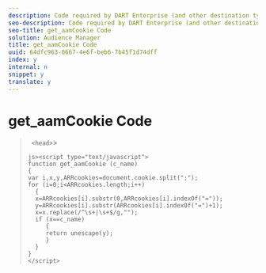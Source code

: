 ```yaml
---
description: Code required by DART Enterprise (and other destination types) to capture the Audience Manager unique user ID (UUID) value.
seo-description: Code required by DART Enterprise (and other destination types) to capture the Audience Manager unique user ID (UUID) value.
seo-title: get_aamCookie Code
solution: Audience Manager
title: get_aamCookie Code
uuid: 64dfc963-0667-4e6f-beb6-7b45f1d74dff
index: y
internal: n
snippet: y
translate: y
---
```


# get_aamCookie Code


>` <head>`>
>```
>js><script type="text/javascript"> 
>function get_aamCookie (c_name) 
>{ 
>var i,x,y,ARRcookies=document.cookie.split(";"); 
>for (i=0;i<ARRcookies.length;i++) 
>   { 
>   x=ARRcookies[i].substr(0,ARRcookies[i].indexOf("=")); 
>   y=ARRcookies[i].substr(ARRcookies[i].indexOf("=")+1); 
>   x=x.replace(/^\s+|\s+$/g,""); 
>   if (x==c_name) 
>      { 
>      return unescape(y); 
>      } 
>   } 
>} 
></script>
>```


